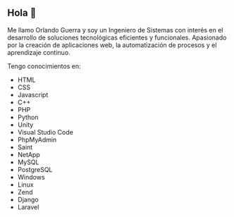 ## Hola 👋

Me llamo Orlando Guerra y soy un Ingeniero de Sistemas con interés en el desarrollo de soluciones tecnológicas eficientes y funcionales. Apasionado por la creación de aplicaciones web, la automatización de procesos y el aprendizaje continuo. 

Tengo conocimientos en:

<ul>
  <li>HTML</li>
  <li>CSS</li>
  <li>Javascript</li>
  <li>C++</li>
  <li>PHP</li>
  <li>Python</li>
  <li>Unity</li>
  <li>Visual Studio Code</li>
  <li>PhpMyAdmin</li>
  <li>Saint</li>
  <li>NetApp</li>
  <li>MySQL</li>
  <li>PostgreSQL</li>
  <li>Windows</li>
  <li>Linux</li>
  <li>Zend</li>
  <li>Django</li>
  <li>Laravel</li>
</ul>


